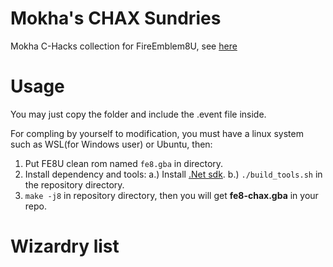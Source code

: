 # Mokha's CHAX Sundries
Mokha C-Hacks collection for FireEmblem8U, see [here](https://feuniverse.us/t/mokhas-hacks-sundries/16204)

# Usage
You may just copy the folder and include the .event file inside.

For compling by yourself to modification, you must have a linux system such as WSL(for Windows user) or Ubuntu, then:

1. Put FE8U clean rom named `fe8.gba` in directory.
2. Install dependency and tools:
    a.) Install [.Net sdk](https://learn.microsoft.com/en-us/dotnet/core/install/linux-ubuntu#2004).
    b.) `./build_tools.sh` in the repository directory.
3. `make -j8` in repository directory, then you will get **fe8-chax.gba** in your repo.

# Wizardry list
